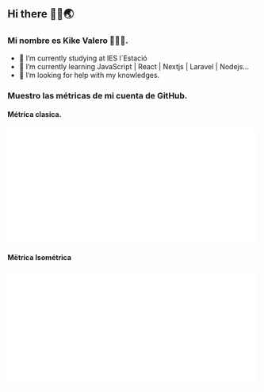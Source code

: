 ## Hi there 👋🏽🌏

### Mi nombre es Kike Valero 🧑🏽‍💻.

- 🔭 I’m currently studying at IES l´Estació
- 🌱 I’m currently learning JavaScript | React | Nextjs | Laravel | Nodejs...
- 🤔 I’m looking for help with my knowledges.

### Muestro las métricas de mi cuenta de GitHub.

#### Métrica clasica.

![Metrics](./github-metrics.svg)

#### Mëtrica Isométrica

![Metrics](./metrics.plugin.isocalendar.svg)

